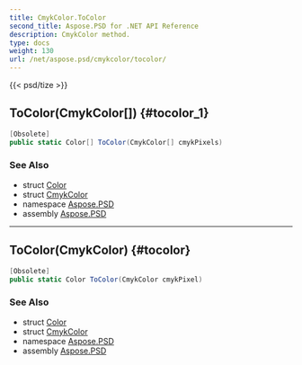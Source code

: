 ```yaml
---
title: CmykColor.ToColor
second_title: Aspose.PSD for .NET API Reference
description: CmykColor method. 
type: docs
weight: 130
url: /net/aspose.psd/cmykcolor/tocolor/
---
```

{{< psd/tize >}}
## ToColor(CmykColor[]) {#tocolor_1}

```csharp
[Obsolete]
public static Color[] ToColor(CmykColor[] cmykPixels)
```

### See Also

* struct [Color](../../color/)
* struct [CmykColor](../)
* namespace [Aspose.PSD](../../cmykcolor/)
* assembly [Aspose.PSD](../../../)

---

## ToColor(CmykColor) {#tocolor}

```csharp
[Obsolete]
public static Color ToColor(CmykColor cmykPixel)
```

### See Also

* struct [Color](../../color/)
* struct [CmykColor](../)
* namespace [Aspose.PSD](../../cmykcolor/)
* assembly [Aspose.PSD](../../../)


